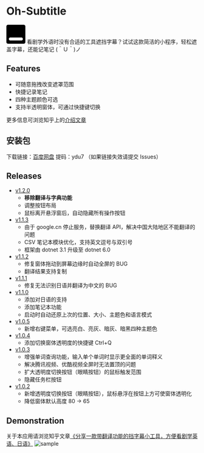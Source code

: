 # Oh-Subtitle
<img src="https://github.com/Surbowl/Oh-Subtitle/blob/master/images/icon.png?raw=true" width="50" />
看剧学外语时没有合适的工具遮挡字幕？试试这款简洁的小程序，轻松遮盖字幕，还能记笔记 (＾Ｕ＾)ノ

## Features
- 可随意拖拽改变遮罩范围
- 快捷记录笔记
- 四种主题颜色可选
- 支持半透明窗体，可通过快捷键切换

更多信息可浏览知乎上的[介绍文章](https://zhuanlan.zhihu.com/p/256343803)

## 安装包
下载链接：[百度网盘](https://pan.baidu.com/share/init?surl=upPT-eCSczfRLKlIoZF-Jg)
提码：ydu7
（如果链接失效请提交 Issues）

## Releases
- [v1.2.0](https://github.com/Surbowl/oh-subtitle/releases/tag/v1.2.0)
  - **移除翻译与字典功能**
  - 调整按钮布局
  - 鼠标离开悬浮窗后，自动隐藏所有操作按钮
- [v1.1.3](https://github.com/Surbowl/oh-subtitle/releases/tag/v1.1.3)
  - 由于 google.cn 停止服务，替换翻译 API，解决中国大陆地区不能翻译的问题
  - CSV 笔记本模块优化，支持英文逗号与双引号
  - 框架由 dotnet 3.1 升级至 dotnet 6.0
- [v1.1.2](https://github.com/Surbowl/oh-subtitle/releases/tag/v1.1.2)
  - 修复窗体拖动到屏幕边缘时自动全屏的 BUG
  - 翻译结果支持复制
- [v1.1.1](https://github.com/Surbowl/oh-subtitle/releases/tag/v1.1.1)
  - 修复无法识别日语并翻译为中文的 BUG
- [v1.1.0](https://github.com/Surbowl/oh-subtitle/releases/tag/v1.1.0)
  - 添加对日语的支持
  - 添加笔记本功能
  - 启动时自动还原上次的位置、大小、主题色和语言模式
- [v1.0.5](https://github.com/Surbowl/oh-subtitle/releases/tag/v1.0.5)
  - 新增右键菜单，可选亮白、亮灰、暗灰、暗黑四种主题色
- [v1.0.4](https://github.com/Surbowl/oh-subtitle/releases/tag/v1.0.4)
  - 添加切换窗体透明度的快捷键 Ctrl+Q
- [v1.0.3](https://github.com/Surbowl/oh-subtitle/releases/tag/v1.0.3)
  - 增强单词查询功能，输入单个单词时显示更全面的单词释义
  - 解决腾讯视频、优酷视频全屏时无法置顶的问题
  - 扩大透明度切换按钮（眼睛按钮）的鼠标触发范围
  - 隐藏任务栏按钮
- [v1.0.2](https://github.com/Surbowl/oh-subtitle/releases/tag/v1.0.2)
  - 新增透明度切换按钮（眼睛按钮），鼠标悬浮在按钮上方可使窗体透明化
  - 降低窗体默认高度 80 -> 65

## Demonstration
关于本应用请浏览知乎文章[《分享一款带翻译功能的挡字幕小工具，方便看剧学英语、日语》](https://zhuanlan.zhihu.com/p/256343803)
![sample](https://github.com/Surbowl/Oh-Subtitle/blob/master/images/sample.gif?raw=true)
